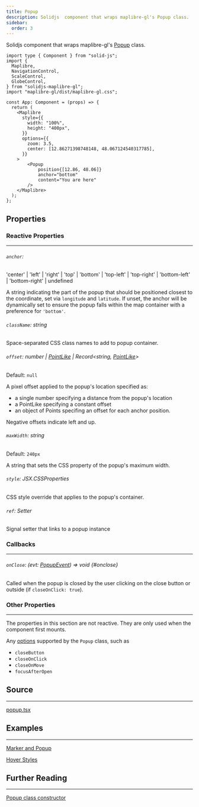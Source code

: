 ```yaml
---
title: Popup
description: Solidjs  component that wraps maplibre-gl's Popup class.
sidebar:
  order: 3
---
```


Solidjs component that wraps maplibre-gl's [Popup](https://maplibre.org/maplibre-gl-js/docs/API/classes/Popup/) class.

```tsx
import type { Component } from "solid-js";
import {
  Maplibre,
  NavigationControl,
  ScaleControl,
  GlobeControl,
} from "solidjs-maplibre-gl";
import "maplibre-gl/dist/maplibre-gl.css";

const App: Component = (props) => {
  return (
    <Maplibre
      style={{
        width: "100%",
        height: "400px",
      }}
      options={{
        zoom: 3.5,
        center: [12.86271398748148, 48.067124540317785],
      }}
    >
        <Popup
            position{[12.86, 48.06]}
            anchor="bottom"
            content="You are here"
        />
    </Maplibre>
  );
};
```

## Properties

### Reactive Properties

---

###### `anchor`:

'center' | 'left' | 'right' | 'top' | 'bottom' | 'top-left' | 'top-right' | 'bottom-left' | 'bottom-right' | undefined

A string indicating the part of the popup that should be positioned closest to the coordinate, set via `longitude` and `latitude`.
If unset, the anchor will be dynamically set to ensure the popup falls within the map container with a preference for `'bottom'`.

###### `className`: string

Space-separated CSS class names to add to popup container.

###### `offset`: number | [PointLike](../types#pointlike) | Record<string, [PointLike](../types#pointlike)>

Default: `null`

A pixel offset applied to the popup's location specified as:

- a single number specifying a distance from the popup's location
- a PointLike specifying a constant offset
- an object of Points specifing an offset for each anchor position.

Negative offsets indicate left and up.

###### `maxWidth`: string

Default: `240px`

A string that sets the CSS property of the popup's maximum width.

###### `style`: JSX.CSSProperties

CSS style override that applies to the popup's container.

###### `ref`: Setter<Popup>

Signal setter that links to a popup instance

### Callbacks

---

###### `onClose`: (evt: [PopupEvent](../types#popupevent)) => void {#onclose}

Called when the popup is closed by the user clicking on the close button or outside (if `closeOnClick: true`).

### Other Properties

---

The properties in this section are not reactive. They are only used when the component first mounts.

Any [options](https://maplibre.org/maplibre-gl-js/docs/API/type-aliases/PopupOptions/) supported by the `Popup` class, such as

- `closeButton`
- `closeOnClick`
- `closeOnMove`
- `focusAfterOpen`

## Source

---

[popup.tsx](https://github.com/cliffordkleinsr/solidjs-maplibre-gl/blob/main/packages/map/src/popup.tsx)

## Examples

---

[Marker and Popup](../../guides/examples/marker-popup)

[Hover Styles](../../guides/examples/hover-styles)

## Further Reading

---

[Popup class constructor](https://maplibre.org/maplibre-gl-js/docs/API/classes/Popup/)
